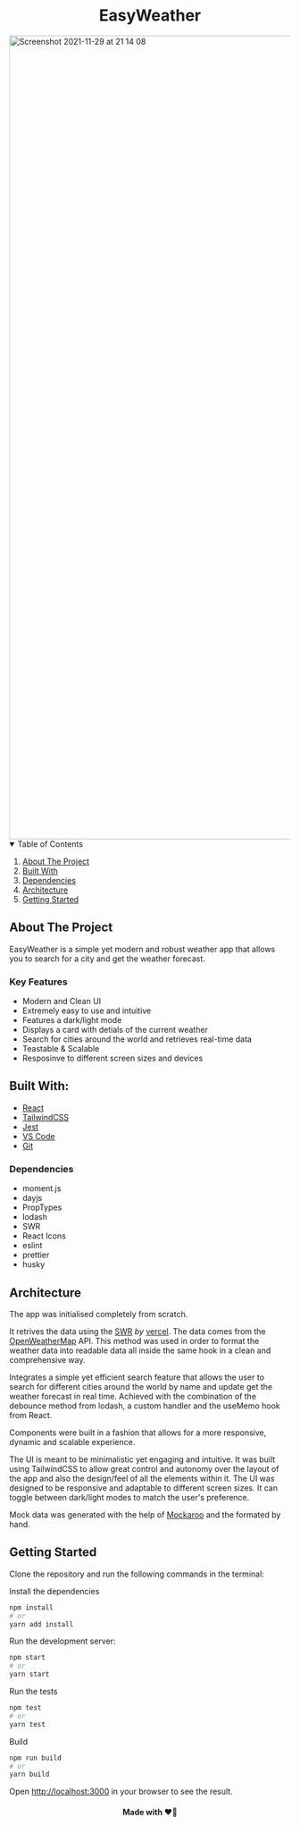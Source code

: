 <h1 align="center">EasyWeather</h1>

<img width="1438" alt="Screenshot 2021-11-29 at 21 14 08" src="https://user-images.githubusercontent.com/43752457/143936437-688d12d1-72c1-4cba-ba2a-2994177a916f.png">

<!-- TABLE OF CONTENTS -->
<details open="open">
  <summary>Table of Contents</summary>
  <ol>
    <li><a href="#about-the-project">About The Project</a></li>
    <li><a href="#built-with">Built With</a></li>
    <li><a href="#dependencies">Dependencies</a></li>
    <li><a href="#architecture">Architecture</a></li>
    <li><a href="#getting-started">Getting Started</a></li>
  </ol>
</details>

## About The Project

EasyWeather is a simple yet modern and robust weather app that allows you to search for a city and get the weather forecast.

### Key Features

- Modern and Clean UI
- Extremely easy to use and intuitive
- Features a dark/light mode
- Displays a card with detials of the current weather
- Search for cities around the world and retrieves real-time data
- Teastable & Scalable
- Resposinve to different screen sizes and devices

## Built With:

- [React](https://reactjs.org/)
- [TailwindCSS](https://tailwindcss.com/)
- [Jest](https://jestjs.io/)
- [VS Code](https://code.visualstudio.com/)
- [Git](https://git-scm.com/)

### Dependencies

- moment.js
- dayjs
- PropTypes
- lodash
- SWR
- React Icons
- eslint
- prettier
- husky

## Architecture

The app was initialised completely from scratch.

It retrives the data using the [SWR](https://github.com/vercel/swr) <i>by</i> [vercel](https://vercel.com/). The data comes from the [OpenWeatherMap](https://openweathermap.org/) API. This method was used in order to format the weather data into readable data all inside the same hook in a clean and comprehensive way.

Integrates a simple yet efficient search feature that allows the user to search for different cities around the world by name and update get the weather forecast in real time. Achieved with the combination of the debounce method from lodash, a custom handler and the useMemo hook from React.

Components were built in a fashion that allows for a more responsive, dynamic and scalable experience.

The UI is meant to be minimalistic yet engaging and intuitive. 
It was built using TailwindCSS to allow great control and autonomy over the layout of the app and also the design/feel of all the elements within it. 
The UI was designed to be responsive and adaptable to different screen sizes. 
It can toggle between dark/light modes to match the user's preference.

Mock data was generated with the help of [Mockaroo](https://mockaroo.com/) and the formated by hand.

## Getting Started

Clone the repository and run the following commands in the terminal:

Install the dependencies 

```bash
npm install
# or
yarn add install
```

Run the development server:

```bash
npm start
# or
yarn start
```

Run the tests

```bash
npm test
# or
yarn test
```

Build 

```bash
npm run build
# or
yarn build
```


Open [http://localhost:3000](http://localhost:3000) in your browser to see the result.

<!-- <a align="center">[![Netlify Status](https://api.netlify.com/api/v1/badges/934efba8-8e5f-4510-aab1-9558f5d6cfb9/deploy-status)](https://app.netlify.com/sites/easy-weather-pro/deploys)</a> -->


<h4 align="center">Made with ❤️‍🔥</h4>

